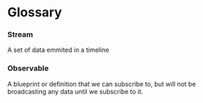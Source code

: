 # Glossary


### Stream
A set of data emmited in a timeline

### Observable
A blueprint or definition that we can subscribe to, but will not be broadcasting any data until we subscribe to it.